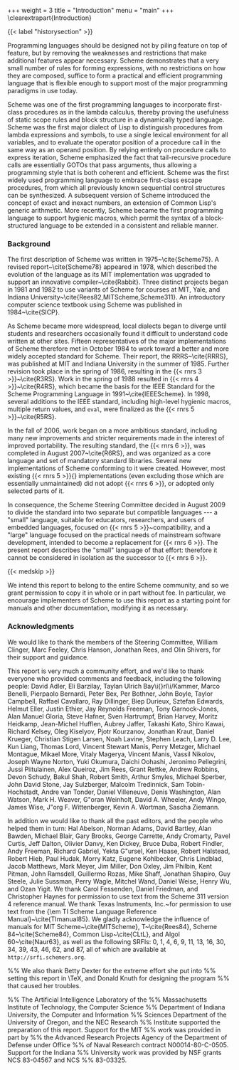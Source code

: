 +++
weight = 3
title = "Introduction"
menu = "main"
+++
\clearextrapart{Introduction}

{{< label "historysection" >}}

Programming languages should be designed not by piling feature on top of
feature, but by removing the weaknesses and restrictions that make additional
features appear necessary.  Scheme demonstrates that a very small number
of rules for forming expressions, with no restrictions on how they are
composed, suffice to form a practical and efficient programming language
that is flexible enough to support most of the major programming
paradigms in use today.

Scheme
was one of the first programming languages to incorporate first-class
procedures as in the lambda calculus, thereby proving the usefulness of
static scope rules and block structure in a dynamically typed language.
Scheme was the first major dialect of Lisp to distinguish procedures
from lambda expressions and symbols, to use a single lexical
environment for all variables, and to evaluate the operator position
of a procedure call in the same way as an operand position.  By relying
entirely on procedure calls to express iteration, Scheme emphasized the
fact that tail-recursive procedure calls are essentially GOTOs that
pass arguments, thus allowing a programming style that is both coherent
and efficient.  Scheme was the first widely used programming language to
embrace first-class escape procedures, from which all previously known
sequential control structures can be synthesized.  A subsequent
version of Scheme introduced the concept of exact and inexact numbers,
an extension of Common Lisp's generic arithmetic.
More recently, Scheme became the first programming language to support
hygienic macros, which permit the syntax of a block-structured language
to be extended in a consistent and reliable manner.


### Background

The first description of Scheme was written in
1975~\cite{Scheme75}.  A revised report~\cite{Scheme78}
appeared in 1978, which described the evolution
of the language as its MIT implementation was upgraded to support an
innovative compiler~\cite{Rabbit}.  Three distinct projects began in
1981 and 1982 to use variants of Scheme for courses at MIT, Yale, and
Indiana University~\cite{Rees82,MITScheme,Scheme311}.  An introductory
computer science textbook using Scheme was published in
1984~\cite{SICP}.

As Scheme became more widespread,
local dialects began to diverge until students and researchers
occasionally found it difficult to understand code written at other
sites.
Fifteen representatives of the major implementations of Scheme therefore
met in October 1984 to work toward a better and more widely accepted
standard for Scheme.
Their report, the RRRS~\cite{RRRS},
was published at MIT and Indiana University in the summer of 1985.
Further revision took place in the spring of 1986, resulting in the
{{< rnrs 3 >}}~\cite{R3RS}.
Work in the spring of 1988 resulted in {{< rnrs 4 >}}~\cite{R4RS},
which became the basis for the
IEEE Standard for the Scheme Programming Language in 1991~\cite{IEEEScheme}.
In 1998, several additions to the IEEE standard, including high-level
hygienic macros, multiple return values, and ``eval``, were finalized
as the {{< rnrs 5 >}}~\cite{R5RS}.



In the fall of 2006, work began on a more ambitious standard,
including many new improvements and stricter requirements made in the
interest of improved portability.  The resulting standard, the
{{< rnrs 6 >}}, was completed in August 2007~\cite{R6RS}, and was organized
as a core language and set of mandatory standard libraries.
Several new implementations of Scheme conforming to it were created.
However, most existing {{< rnrs 5 >}}{} implementations (even excluding those
which are essentially unmaintained) did not adopt {{< rnrs 6 >}}, or adopted
only selected parts of it.

In consequence, the Scheme Steering Committee decided in August 2009 to divide the
standard into two separate but compatible languages --- a "small"
language, suitable for educators, researchers, and users of embedded languages,
focused on {{< rnrs 5 >}}~compatibility, and a "large" language focused
on the practical needs of mainstream software development,
intended to become a replacement for {{< rnrs 6 >}}.
The present report describes the "small" language of that effort:
therefore it cannot be considered in isolation as the successor
to {{< rnrs 6 >}}.

{{< medskip >}}

We intend this report to belong to the entire Scheme community, and so
we grant permission to copy it in whole or in part without fee.  In
particular, we encourage implementers of Scheme to use this report as
a starting point for manuals and other documentation, modifying it as
necessary.




### Acknowledgments

We would like to thank the members of the Steering Committee, William
Clinger, Marc Feeley, Chris Hanson, Jonathan Rees, and Olin Shivers, for
their support and guidance.

This report is very much a community effort, and we'd like to
thank everyone who provided comments and feedback, including
the following people: David Adler, Eli Barzilay, Taylan Ulrich
Bay\i{}rl\i/Kammer, Marco Benelli, Pierpaolo Bernardi,
Peter Bex, Per Bothner, John Boyle, Taylor Campbell, Raffael Cavallaro,
Ray Dillinger, Biep Durieux, Sztefan Edwards, Helmut Eller, Justin
Ethier, Jay Reynolds Freeman, Tony Garnock-Jones, Alan Manuel Gloria,
Steve Hafner, Sven Hartrumpf, Brian Harvey, Moritz Heidkamp, Jean-Michel
Hufflen, Aubrey Jaffer, Takashi Kato, Shiro Kawai, Richard Kelsey, Oleg
Kiselyov, Pjotr Kourzanov, Jonathan Kraut, Daniel Krueger, Christian
Stigen Larsen, Noah Lavine, Stephen Leach, Larry D. Lee, Kun Liang,
Thomas Lord, Vincent Stewart Manis, Perry Metzger, Michael Montague,
Mikael More, Vitaly Magerya, Vincent Manis, Vassil Nikolov, Joseph
Wayne Norton, Yuki Okumura, Daichi Oohashi, Jeronimo Pellegrini, Jussi
Piitulainen, Alex Queiroz, Jim Rees, Grant Rettke, Andrew Robbins, Devon
Schudy, Bakul Shah, Robert Smith, Arthur Smyles, Michael Sperber, John
David Stone, Jay Sulzberger, Malcolm Tredinnick, Sam Tobin-Hochstadt,
Andre van Tonder, Daniel Villeneuve, Denis Washington, Alan Watson,
Mark H.  Weaver, G\"oran Weinholt, David A. Wheeler, Andy Wingo, James
Wise, J\"org F. Wittenberger, Kevin A. Wortman, Sascha Ziemann.

In addition we would like to thank all the past editors, and the
people who helped them in turn: Hal Abelson, Norman Adams, David
Bartley, Alan Bawden, Michael Blair, Gary Brooks, George Carrette,
Andy Cromarty, Pavel Curtis, Jeff Dalton, Olivier Danvy, Ken Dickey,
Bruce Duba, Robert Findler, Andy Freeman, Richard Gabriel, Yekta
G\"ursel, Ken Haase, Robert Halstead, Robert Hieb, Paul Hudak, Morry
Katz, Eugene Kohlbecker, Chris Lindblad, Jacob Matthews, Mark Meyer,
Jim Miller, Don Oxley, Jim Philbin, Kent Pitman, John Ramsdell,
Guillermo Rozas, Mike Shaff, Jonathan Shapiro, Guy Steele, Julie
Sussman, Perry Wagle, Mitchel Wand, Daniel Weise, Henry Wu, and Ozan
Yigit.  We thank Carol Fessenden, Daniel Friedman, and Christopher
Haynes for permission to use text from the Scheme 311 version 4
reference manual.  We thank Texas Instruments, Inc.~for permission to
use text from the {\em TI Scheme Language Reference
Manual}~\cite{TImanual85}.  We gladly acknowledge the influence of
manuals for MIT Scheme~\cite{MITScheme}, T~\cite{Rees84}, Scheme
84~\cite{Scheme84}, Common Lisp~\cite{CLtL}, and Algol 60~\cite{Naur63},
as well as the following SRFIs:  0, 1, 4, 6, 9, 11, 13, 16, 30, 34, 39, 43, 46, 62, and 87,
all of which are available at ``http://srfi.schemers.org``.

%% We also thank Betty Dexter for the extreme effort she put into
%% setting this report in \TeX, and Donald Knuth for designing the program
%% that caused her troubles.

%% The Artificial Intelligence Laboratory of the
%% Massachusetts Institute of Technology, the Computer Science
%% Department of Indiana University, the Computer and Information
%% Sciences Department of the University of Oregon, and the NEC Research
%% Institute supported the preparation of this report.  Support for the MIT
%% work was provided in part by
%% the Advanced Research Projects Agency of the Department of Defense under Office
%% of Naval Research contract N00014-80-C-0505.  Support for the Indiana
%% University work was provided by NSF grants NCS 83-04567 and NCS
%% 83-03325.
